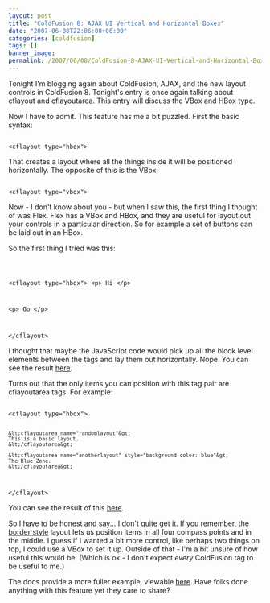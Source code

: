 ```yaml
---
layout: post
title: "ColdFusion 8: AJAX UI Vertical and Horizontal Boxes"
date: "2007-06-08T22:06:00+06:00"
categories: [coldfusion]
tags: []
banner_image: 
permalink: /2007/06/08/ColdFusion-8-AJAX-UI-Vertical-and-Horizontal-Boxes
---
```


Tonight I'm blogging again about ColdFusion, AJAX, and the new layout controls in ColdFusion 8. Tonight's entry is once again  talking about cflayout and cflayoutarea. This entry will discuss the VBox and HBox type.
<!--more-->
Now I have to admit. This feature has me a bit puzzled. First the basic syntax:

<code>
&lt;cflayout type="hbox"&gt;
</code>

That creates a layout where all the things inside it will be positioned horizontally. The opposite of this is the VBox:

<code>
&lt;cflayout type="vbox"&gt;
</code>

Now - I don't know about you - but when I saw this, the first thing I thought of was Flex. Flex has a VBox and HBox, and they are useful for layout out your controls in a particular direction. So for example a set of buttons can be laid out in an HBox. 

So the first thing I tried was this:

<code>

&lt;cflayout type="hbox"&gt;
&lt;p&gt;
Hi
&lt;/p&gt;

&lt;p&gt;
Go
&lt;/p&gt;

&lt;/cflayout&gt;
</code>

I thought that maybe the JavaScript code would pick up all the block level elements between the tags and lay them out horizontally. Nope. You can see the result <a href="http://www.raymondcamden.com/demos/layout/layout11.cfm">here</a>.

Turns out that the only items you can position with this tag pair are cflayoutarea tags. For example:

<code>
&lt;cflayout type="hbox"&gt;

	&lt;cflayoutarea name="randomlayout"&gt;
	This is a basic layout.
	&lt;/cflayoutarea&gt;
	
	&lt;cflayoutarea name="anotherlayout" style="background-color: blue"&gt;
	The Blue Zone.
	&lt;/cflayoutarea&gt;

&lt;/cflayout&gt;
</code>

You can see the result of this <a href="http://www.coldfusionjedi.com/demos/layout/layout12.cfm">here</a>.

So I have to be honest and say... I don't quite get it. If you remember, the <a href="http://www.coldfusionjedi.com/index.cfm/2007/6/6/ColdFusion-8-AJAX-UI-Layouts">border style</a> layout lets us position items in all four compass points and in the middle. I guess if I wanted a bit more control, like perhaps two things on top, I could use a VBox to set it up. Outside of that - I'm a bit unsure of how useful this would be. (Which is ok - I don't expect <i>every</i> ColdFusion tag to be useful to me.) 

The docs provide a more fuller example, viewable <a href="http://www.coldfusionjedi.com/demos/layout/layout10.cfm">here</a>. Have folks done anything with this feature yet they care to share?